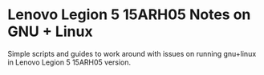 # Lenovo Legion 5 15ARH05 Notes on GNU + Linux

Simple scripts and guides to work around with issues on running gnu+linux in Lenovo Legion 5 15ARH05 version.

